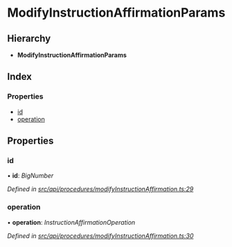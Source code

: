 # ModifyInstructionAffirmationParams

## Hierarchy

* **ModifyInstructionAffirmationParams**

## Index

### Properties

* [id](modifyinstructionaffirmationparams.md#id)
* [operation](modifyinstructionaffirmationparams.md#operation)

## Properties

### id

• **id**: _BigNumber_

_Defined in_ [_src/api/procedures/modifyInstructionAffirmation.ts:29_](https://github.com/PolymathNetwork/polymesh-sdk/blob/56921667/src/api/procedures/modifyInstructionAffirmation.ts#L29)

### operation

• **operation**: _InstructionAffirmationOperation_

_Defined in_ [_src/api/procedures/modifyInstructionAffirmation.ts:30_](https://github.com/PolymathNetwork/polymesh-sdk/blob/56921667/src/api/procedures/modifyInstructionAffirmation.ts#L30)

